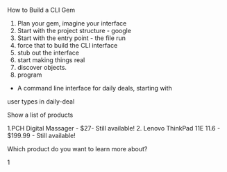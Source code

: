 How to Build a CLI Gem

1. Plan your gem, imagine your interface
2. Start with the project structure - google
3. Start with the entry point - the file run
4. force that to build the CLI interface
5. stub out the interface
6. start making things real
7. discover objects.
8. program



- A command line interface for daily deals, starting with

user types in daily-deal

Show a list of products

1.PCH Digital Massager - $27- Still available!
2. Lenovo ThinkPad 11E 11.6 - $199.99 - Still available!

Which product do you want to learn more about?

1
